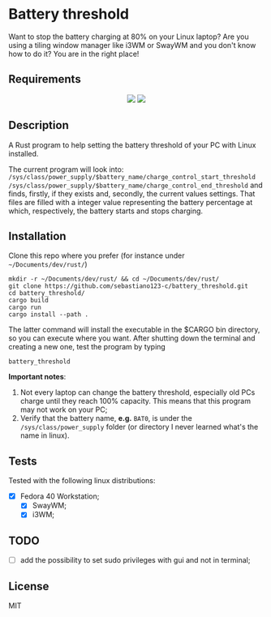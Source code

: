 # Battery threshold 
<p aling="center">
Want to stop the battery charging at 80% on your Linux laptop?
Are you using a tiling window manager like i3WM or SwayWM and you don't know how to do it?
You are in the right place!
</p> 

## Requirements
<p align="center">
  <img src="https://img.shields.io/badge/OS-Linux-blue" /> 
  <img src="https://img.shields.io/badge/Rust->=1.80.1-green" />
</p>

## Description
A Rust program to help setting the battery threshold of your PC with Linux installed.

The current program will look into:
    `/sys/class/power_supply/$battery_name/charge_control_start_threshold`
    `/sys/class/power_supply/$battery_name/charge_control_end_threshold`
and finds, firstly, if they exists and, secondly, the current values settings.
That files are filled with a integer value representing the battery percentage at which,
respectively, the battery starts and stops charging.

## Installation
Clone this repo where you prefer (for instance under `~/Documents/dev/rust/`)
```{sh}
mkdir -r ~/Documents/dev/rust/ && cd ~/Documents/dev/rust/
git clone https://github.com/sebastiano123-c/battery_threshold.git
cd battery_threshold/
cargo build
cargo run
cargo install --path .
```
The latter command will install the executable in the $CARGO bin directory, so you can execute where you want.
After shutting down the terminal and creating a new one, test the program by typing
```{sh}
battery_threshold
```

**Important notes**:
 1. Not every laptop can change the battery threshold, especially old PCs charge until they reach 100% capacity. This means that this program may not work on your PC;
 2. Verify that the battery name, __e.g.__ `BAT0`, is under the `/sys/class/power_supply` folder (or directory I never learned what's the name in linux).

## Tests
Tested with the following linux distributions: 
 - [x] Fedora 40 Workstation;
     - [x] SwayWM;
     - [x] i3WM;

## TODO
 - [ ] add the possibility to set sudo privileges with gui and not in terminal;

## License 
MIT
